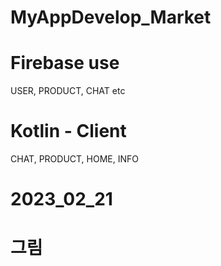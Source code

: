 # MyAppDevelop_Market

# Firebase use
  USER, PRODUCT, CHAT etc

# Kotlin - Client
  CHAT, PRODUCT, HOME, INFO

# 2023_02_21

# 그림